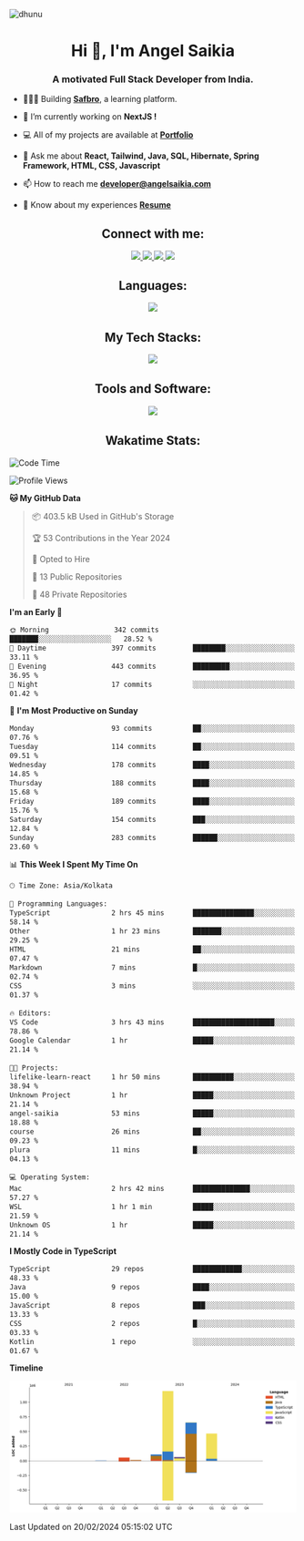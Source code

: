 <p align="left"> <img src="https://komarev.com/ghpvc/?username=dhunu&label=Profile%20views&color=0e75b6&style=flat" alt="dhunu" />

<h1 align="center">Hi 👋, I'm Angel Saikia</h1>
<h3 align="center">A motivated Full Stack Developer from India.</h3>

- 🧑🏻‍💻 Building [**Safbro**](https://safbro.com/), a learning platform.

- 🔭 I’m currently working on **NextJS !**

- 💻 All of my projects are available at [**Portfolio**](https://www.angelsaikia.com/)

- 💬 Ask me about **React, Tailwind, Java, SQL, Hibernate, Spring Framework, HTML, CSS, Javascript**

- 📫 How to reach me **developer@angelsaikia.com**

- 📄 Know about my experiences [**Resume**](http://bit.ly/3I3Nuw1)

<h2 align="center">Connect with me:</h2>
<p align="center">
  <a href="https://www.linkedin.com/in/angel-saikia/" target="_blank">
    <img src="https://skillicons.dev/icons?i=linkedin" />
  </a>
  <a href="https://discord.gg/4Y7tszW" target="_blank">
    <img src="https://skillicons.dev/icons?i=discord" />
  </a>
  <a href="https://www.instagram.com/saikiaangel_/" target="_blank">
    <img src="https://skillicons.dev/icons?i=instagram" />
  </a>
  <a href="https://twitter.com/AngelSaikia1" target="_blank">
    <img src="https://skillicons.dev/icons?i=twitter" />
  </a>
</p>

<h2 align="center">Languages: </h2>
<p align="center">
  <a href="https://skillicons.dev">
    <img src="https://skillicons.dev/icons?i=js,ts,java,py" />
  </a>
</p>

<h2 align="center">My Tech Stacks: </h2>
<p align="center">
  <a href="https://skillicons.dev">
    <img src="https://skillicons.dev/icons?i=react,nextjs,tailwind,vite,firebase,appwrite,hibernate,maven,mysql" />
  </a>
</p>

<h2 align="center">Tools and Software: </h2>
<p align="center">
  <a href="https://skillicons.dev">
    <img src="https://skillicons.dev/icons?i=git,github,vscode,idea,prisma,nodejs,netlify,vercel,postman,spring" />
  </a>
</p>

<h2 align="center">Wakatime Stats:</h2>

<!--START_SECTION:waka-->
![Code Time](http://img.shields.io/badge/Code%20Time-1%2C193%20hrs%2023%20mins-blue)

![Profile Views](http://img.shields.io/badge/Profile%20Views-12-blue)

**🐱 My GitHub Data** 

> 📦 403.5 kB Used in GitHub's Storage 
 > 
> 🏆 53 Contributions in the Year 2024
 > 
> 💼 Opted to Hire
 > 
> 📜 13 Public Repositories 
 > 
> 🔑 48 Private Repositories 
 > 
**I'm an Early 🐤** 

```text
🌞 Morning                342 commits         ███████░░░░░░░░░░░░░░░░░░   28.52 % 
🌆 Daytime                397 commits         ████████░░░░░░░░░░░░░░░░░   33.11 % 
🌃 Evening                443 commits         █████████░░░░░░░░░░░░░░░░   36.95 % 
🌙 Night                  17 commits          ░░░░░░░░░░░░░░░░░░░░░░░░░   01.42 % 
```
📅 **I'm Most Productive on Sunday** 

```text
Monday                   93 commits          ██░░░░░░░░░░░░░░░░░░░░░░░   07.76 % 
Tuesday                  114 commits         ██░░░░░░░░░░░░░░░░░░░░░░░   09.51 % 
Wednesday                178 commits         ████░░░░░░░░░░░░░░░░░░░░░   14.85 % 
Thursday                 188 commits         ████░░░░░░░░░░░░░░░░░░░░░   15.68 % 
Friday                   189 commits         ████░░░░░░░░░░░░░░░░░░░░░   15.76 % 
Saturday                 154 commits         ███░░░░░░░░░░░░░░░░░░░░░░   12.84 % 
Sunday                   283 commits         ██████░░░░░░░░░░░░░░░░░░░   23.60 % 
```


📊 **This Week I Spent My Time On** 

```text
🕑︎ Time Zone: Asia/Kolkata

💬 Programming Languages: 
TypeScript               2 hrs 45 mins       ███████████████░░░░░░░░░░   58.14 % 
Other                    1 hr 23 mins        ███████░░░░░░░░░░░░░░░░░░   29.25 % 
HTML                     21 mins             ██░░░░░░░░░░░░░░░░░░░░░░░   07.47 % 
Markdown                 7 mins              █░░░░░░░░░░░░░░░░░░░░░░░░   02.74 % 
CSS                      3 mins              ░░░░░░░░░░░░░░░░░░░░░░░░░   01.37 % 

🔥 Editors: 
VS Code                  3 hrs 43 mins       ████████████████████░░░░░   78.86 % 
Google Calendar          1 hr                █████░░░░░░░░░░░░░░░░░░░░   21.14 % 

🐱‍💻 Projects: 
lifelike-learn-react     1 hr 50 mins        ██████████░░░░░░░░░░░░░░░   38.94 % 
Unknown Project          1 hr                █████░░░░░░░░░░░░░░░░░░░░   21.14 % 
angel-saikia             53 mins             █████░░░░░░░░░░░░░░░░░░░░   18.88 % 
course                   26 mins             ██░░░░░░░░░░░░░░░░░░░░░░░   09.23 % 
plura                    11 mins             █░░░░░░░░░░░░░░░░░░░░░░░░   04.13 % 

💻 Operating System: 
Mac                      2 hrs 42 mins       ██████████████░░░░░░░░░░░   57.27 % 
WSL                      1 hr 1 min          █████░░░░░░░░░░░░░░░░░░░░   21.59 % 
Unknown OS               1 hr                █████░░░░░░░░░░░░░░░░░░░░   21.14 % 
```

**I Mostly Code in TypeScript** 

```text
TypeScript               29 repos            ████████████░░░░░░░░░░░░░   48.33 % 
Java                     9 repos             ████░░░░░░░░░░░░░░░░░░░░░   15.00 % 
JavaScript               8 repos             ███░░░░░░░░░░░░░░░░░░░░░░   13.33 % 
CSS                      2 repos             █░░░░░░░░░░░░░░░░░░░░░░░░   03.33 % 
Kotlin                   1 repo              ░░░░░░░░░░░░░░░░░░░░░░░░░   01.67 % 
```



**Timeline**

![Lines of Code chart](https://raw.githubusercontent.com/Dhunu/Dhunu/main/assets/bar_graph.png)


 Last Updated on 20/02/2024 05:15:02 UTC
<!--END_SECTION:waka-->


